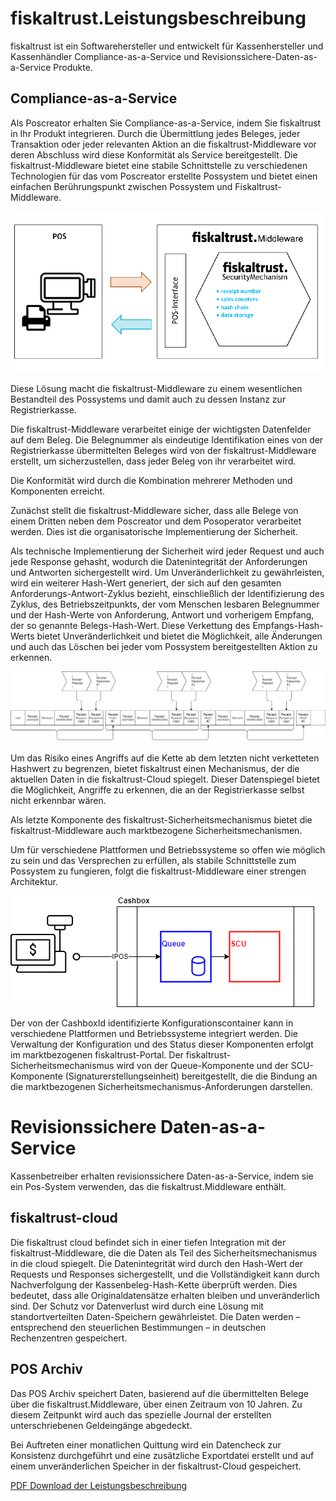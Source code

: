 # fiskaltrust.Leistungsbeschreibung

fiskaltrust ist ein Softwarehersteller und entwickelt für Kassenhersteller und Kassenhändler Compliance-as-a-Service und Revisionssichere-Daten-as-a-Service Produkte.

## Compliance-as-a-Service

Als Poscreator erhalten Sie Compliance-as-a-Service, indem Sie fiskaltrust in Ihr Produkt integrieren. Durch die Übermittlung jedes Beleges, jeder Transaktion oder jeder relevanten Aktion an die fiskaltrust-Middleware vor deren Abschluss wird diese Konformität als Service bereitgestellt. Die fiskaltrust-Middleware bietet eine stabile Schnittstelle zu verschiedenen Technologien für das vom Poscreator erstellte Possystem und bietet einen einfachen Berührungspunkt zwischen Possystem und Fiskaltrust-Middleware.

![Überblick über die Funktionsweise von fiskaltrust](../product-service-description/compliance-as-a-service/media/overview-pos-ft-middleware.png)                                

Diese Lösung macht die fiskaltrust-Middleware zu einem wesentlichen Bestandteil des Possystems und damit auch zu dessen Instanz zur Registrierkasse.

Die fiskaltrust-Middleware verarbeitet einige der wichtigsten Datenfelder auf dem Beleg. Die Belegnummer als eindeutige Identifikation eines von der Registrierkasse übermittelten Beleges wird von der fiskaltrust-Middleware erstellt, um sicherzustellen, dass jeder Beleg von ihr verarbeitet wird.

Die Konformität wird durch die Kombination mehrerer Methoden und Komponenten erreicht.

Zunächst stellt die fiskaltrust-Middleware sicher, dass alle Belege von einem Dritten neben dem Poscreator und dem Posoperator verarbeitet werden. Dies ist die organisatorische Implementierung der Sicherheit.

Als technische Implementierung der Sicherheit wird jeder Request und auch jede Response gehasht, wodurch die Datenintegrität der Anforderungen und Antworten sichergestellt wird. Um Unveränderlichkeit zu gewährleisten, wird ein weiterer Hash-Wert generiert, der sich auf den gesamten Anforderungs-Antwort-Zyklus bezieht, einschließlich der Identifizierung des Zyklus, des Betriebszeitpunkts, der vom Menschen lesbaren Belegnummer und der Hash-Werte von Anforderung, Antwort und vorherigem Empfang, der so genannte Belegs-Hash-Wert. Diese Verkettung des Empfangs-Hash-Werts bietet Unveränderlichkeit und bietet die Möglichkeit, alle Änderungen und auch das Löschen bei jeder vom Possystem bereitgestellten Aktion zu erkennen.



 ![receipt-chain](../product-service-description/compliance-as-a-service/media/receipt-chain.png)

 

Um das Risiko eines Angriffs auf die Kette ab dem letzten nicht verketteten Hashwert zu begrenzen, bietet fiskaltrust einen Mechanismus, der die aktuellen Daten in die fiskaltrust-Cloud spiegelt. Dieser Datenspiegel bietet die Möglichkeit, Angriffe zu erkennen, die an der Registrierkasse selbst nicht erkennbar wären.

Als letzte Komponente des fiskaltrust-Sicherheitsmechanismus bietet die fiskaltrust-Middleware auch marktbezogene Sicherheitsmechanismen.

Um für verschiedene Plattformen und Betriebssysteme so offen wie möglich zu sein und das Versprechen zu erfüllen, als stabile Schnittstelle zum Possystem zu fungieren, folgt die fiskaltrust-Middleware einer strengen Architektur.

 

  ![cashbox](../product-service-description/compliance-as-a-service/media/cashbox.png)

 

Der von der CashboxId identifizierte Konfigurationscontainer kann in verschiedene Plattformen und Betriebssysteme integriert werden. Die Verwaltung der Konfiguration und des Status dieser Komponenten erfolgt im marktbezogenen fiskaltrust-Portal. Der fiskaltrust-Sicherheitsmechanismus wird von der Queue-Komponente und der SCU-Komponente (Signaturerstellungseinheit) bereitgestellt, die die Bindung an die marktbezogenen Sicherheitsmechanismus-Anforderungen darstellen.



# Revisionssichere Daten-as-a-Service

Kassenbetreiber erhalten revisionssichere Daten-as-a-Service, indem sie ein Pos-System verwenden, das die fiskaltrust.Middleware enthält. 

## fiskaltrust-cloud

Die fiskaltrust cloud befindet sich in einer tiefen Integration mit der fiskaltrust-Middleware, die die Daten als Teil des Sicherheitsmechanismus in die cloud spiegelt. Die Datenintegrität wird durch den Hash-Wert der Requests und Responses sichergestellt, und die Vollständigkeit kann durch Nachverfolgung der Kassenbeleg-Hash-Kette überprüft werden. Dies bedeutet, dass alle Originaldatensätze erhalten bleiben und unveränderlich sind. Der Schutz vor Datenverlust wird durch eine Lösung mit standortverteilten Daten-Speichern gewährleistet. Die Daten werden – entsprechend den steuerlichen Bestimmungen – in deutschen Rechenzentren gespeichert.

## POS Archiv

Das POS Archiv speichert Daten, basierend auf die übermittelten Belege über die fiskaltrust.Middleware, über einen Zeitraum von 10 Jahren. Zu diesem Zeitpunkt wird auch das spezielle Journal der erstellten unterschriebenen Geldeingänge abgedeckt.

Bei Auftreten einer monatlichen Quittung wird ein Datencheck zur Konsistenz durchgeführt und eine zusätzliche Exportdatei erstellt und auf einem unveränderlichen Speicher in der fiskaltrust-Cloud gespeichert.

[PDF Download der Leistungsbeschreibung](media/leistungsbeschreibung.pdf)